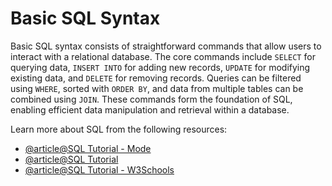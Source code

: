 # Basic SQL Syntax

Basic SQL syntax consists of straightforward commands that allow users to interact with a relational database. The core commands include `SELECT` for querying data, `INSERT INTO` for adding new records, `UPDATE` for modifying existing data, and `DELETE` for removing records. Queries can be filtered using `WHERE`, sorted with `ORDER BY`, and data from multiple tables can be combined using `JOIN`. These commands form the foundation of SQL, enabling efficient data manipulation and retrieval within a database.

Learn more about SQL from the following resources:

- [@article@SQL Tutorial - Mode](https://mode.com/sql-tutorial/)
- [@article@SQL Tutorial](https://www.sqltutorial.org/)
- [@article@SQL Tutorial - W3Schools](https://www.w3schools.com/sql/default.asp)
